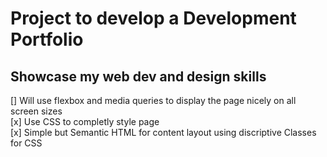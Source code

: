 # Project to develop a Development Portfolio

## Showcase my web dev and design skills
[] Will use flexbox and media queries to display the page nicely on all screen sizes<br>
[x] Use CSS to completly style page<br>
[x] Simple but Semantic HTML for content layout using discriptive Classes for CSS<br>